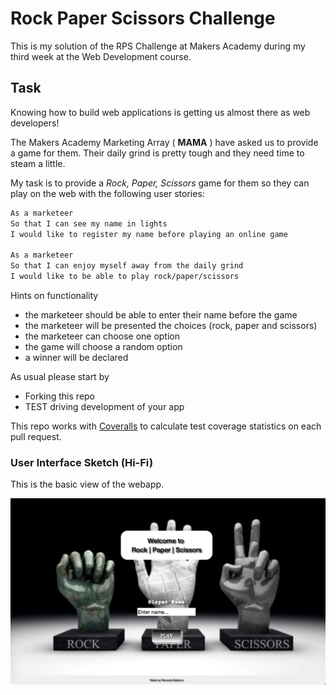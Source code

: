# Rock Paper Scissors Challenge

This is my solution of the RPS Challenge at Makers Academy during my third week at the Web Development course.

Task
----

Knowing how to build web applications is getting us almost there as web developers!

The Makers Academy Marketing Array ( **MAMA** ) have asked us to provide a game for them. Their daily grind is pretty tough and they need time to steam a little.

My task is to provide a _Rock, Paper, Scissors_ game for them so they can play on the web with the following user stories:

```sh
As a marketeer
So that I can see my name in lights
I would like to register my name before playing an online game

As a marketeer
So that I can enjoy myself away from the daily grind
I would like to be able to play rock/paper/scissors
```

Hints on functionality

- the marketeer should be able to enter their name before the game
- the marketeer will be presented the choices (rock, paper and scissors)
- the marketeer can choose one option
- the game will choose a random option
- a winner will be declared


As usual please start by

* Forking this repo
* TEST driving development of your app



This repo works with [Coveralls](https://coveralls.io/) to calculate test coverage statistics on each pull request.

### User Interface Sketch (Hi-Fi)

This is the basic view of the webapp.

![alt tag](https://github.com/ManuCiao/rps-challenge/blob/master/public/img/Homepage.png)
